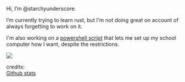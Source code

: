 Hi, I’m @starchyunderscore.

I’m currently trying to learn rust, but I'm not doing great on account of always forgetting to work on it.

I'm also working on a <a href="https://github.com/starchyunderscore/w11-nonadmin-utils">powershell script</a> that lets me set up my school computer how I want, despite the restrictions.

<img src="https://github-readme-stats.vercel.app/api/top-langs/?username=starchyunderscore&layout=compact&bg_color=000&text_color=fff&title_color=fff&border_color=fff&langs_count=20">

credits:  
<a href="https://github.com/anuraghazra/github-readme-stats">Github stats</a>
